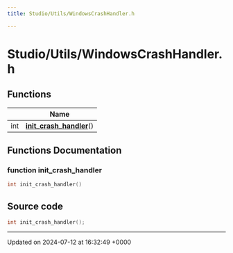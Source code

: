 ```yaml
---
title: Studio/Utils/WindowsCrashHandler.h

---
```


# Studio/Utils/WindowsCrashHandler.h



## Functions

|                | Name           |
| -------------- | -------------- |
| int | **[init_crash_handler](../Files/WindowsCrashHandler_8h.md#function-init-crash-handler)**() |


## Functions Documentation

### function init_crash_handler

```cpp
int init_crash_handler()
```




## Source code

```cpp
int init_crash_handler();
```


-------------------------------

Updated on 2024-07-12 at 16:32:49 +0000
